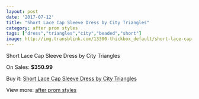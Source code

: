 ```yaml
---
layout: post
date: '2017-07-12'
title: "Short Lace Cap Sleeve Dress by City Triangles"
category: after prom styles
tags: ["dress","triangles","city","beaded","short"]
image: http://img.transblink.com/13300-thickbox_default/short-lace-cap-sleeve-dress-by-city-triangles.jpg
---
```

Short Lace Cap Sleeve Dress by City Triangles

On Sales: **$350.99**
<a href="https://www.transblink.com/en/after-prom-styles/4266-short-lace-cap-sleeve-dress-by-city-triangles.html"><amp-img layout="responsive" width="600" height="600" src="//img.transblink.com/13300-thickbox_default/short-lace-cap-sleeve-dress-by-city-triangles.jpg" alt="Short Lace Cap Sleeve Dress by City Triangles 0" /></a>
<a href="https://www.transblink.com/en/after-prom-styles/4266-short-lace-cap-sleeve-dress-by-city-triangles.html"><amp-img layout="responsive" width="600" height="600" src="//img.transblink.com/13302-thickbox_default/short-lace-cap-sleeve-dress-by-city-triangles.jpg" alt="Short Lace Cap Sleeve Dress by City Triangles 1" /></a>
<a href="https://www.transblink.com/en/after-prom-styles/4266-short-lace-cap-sleeve-dress-by-city-triangles.html"><amp-img layout="responsive" width="600" height="600" src="//img.transblink.com/13301-thickbox_default/short-lace-cap-sleeve-dress-by-city-triangles.jpg" alt="Short Lace Cap Sleeve Dress by City Triangles 2" /></a>

Buy it: [Short Lace Cap Sleeve Dress by City Triangles](https://www.transblink.com/en/after-prom-styles/4266-short-lace-cap-sleeve-dress-by-city-triangles.html "Short Lace Cap Sleeve Dress by City Triangles")

View more: [after prom styles](https://www.transblink.com/en/55-after-prom-styles "after prom styles")